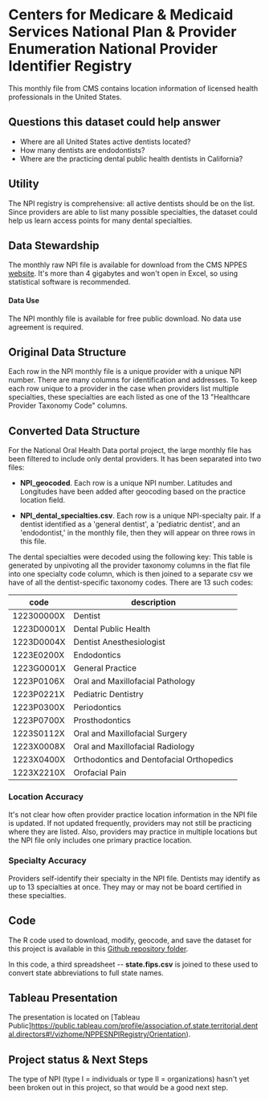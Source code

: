 # Centers for Medicare & Medicaid Services National Plan & Provider Enumeration National Provider Identifier Registry

This monthly file from CMS contains location information of licensed health professionals in the United States.


## Questions this dataset could help answer

* Where are all United States active dentists located?
* How many dentists are endodontists?
* Where are the practicing dental public health dentists in California?

## Utility

The NPI registry is comprehensive: all active dentists should be on the list. Since providers are able to list many possible specialties, the dataset could help us learn access points for many dental specialties.

## Data Stewardship  

The monthly raw NPI file is available for download from the CMS NPPES [website](https://download.cms.gov/nppes/NPI_Files.html). It's more than 4  gigabytes and won't open in Excel, so using statistical software is recommended.

#### Data Use

The NPI monthly file is available for free public download. No data use agreement is required. 

## Original Data Structure

Each row in the NPI monthly file is a unique provider with a unique NPI number. There are many columns for identification and addresses. To keep each row unique to a provider in the case when providers list multiple specialties, these specialties are each listed as one of the 13 "Healthcare Provider Taxonomy Code" columns. 

## Converted Data Structure

For the National Oral Health Data portal project, the large monthly file has been filtered to include only dental providers. It has been separated into two files:

* **NPI_geocoded**. Each row is a unique  NPI number. Latitudes and Longitudes have been added after geocoding based on the practice location field.

* **NPI_dental_specialties.csv**. Each row is a unique NPI-specialty pair. If a dentist identified as a 'general dentist', a 'pediatric dentist', and an 'endodontist,' in the monthly file, then they will appear on three rows in this file. 

The dental specialties were decoded using the following key:
This table is generated by unpivoting all the provider taxonomy columns in the flat file into one specialty code column, which is then joined to a separate csv we have of all the dentist-specific taxonomy codes. There are 13 such codes:

|code | description |
| ------- | ------------|
| 122300000X	| Dentist |
| 1223D0001X	| Dental Public Health |
| 1223D0004X	| Dentist Anesthesiologist|
| 1223E0200X	| Endodontics |
| 1223G0001X	| General Practice |
| 1223P0106X	| Oral and Maxillofacial Pathology |
| 1223P0221X	| Pediatric Dentistry |
| 1223P0300X	| Periodontics |
| 1223P0700X	| Prosthodontics |
| 1223S0112X	| Oral and Maxillofacial Surgery |
| 1223X0008X	| Oral and Maxillofacial Radiology |
| 1223X0400X	| Orthodontics and Dentofacial Orthopedics |
| 1223X2210X	| Orofacial Pain |



### Location Accuracy

It's not clear how often provider practice location information in the NPI file is updated. If not updated frequently, providers may not still be practicing where they are listed. Also, providers may practice in multiple locations but the NPI file only includes one primary practice location.

### Specialty Accuracy

Providers self-identify their specialty in the NPI file. Dentists may identify as up to 13 specialties at once. They may or may not be board certified in these specialties.

## Code

The R code used to download, modify, geocode, and save the dataset for this project is available in this [Github repository folder](https://github.com/PositiveSumData/NationalOralHealthDataPortal/blob/master/Data/NPPES_NPI_registry/NPI_r_code.R). 

In this code, a third spreadsheet -- **state.fips.csv** is joined to these used to convert state abbreviations to full state names.

## Tableau Presentation

The presentation is located on [Tableau Public]https://public.tableau.com/profile/association.of.state.territorial.dental.directors#!/vizhome/NPPESNPIRegistry/Orientation).

## Project status & Next Steps

The type of NPI (type I = individuals or type II = organizations) hasn't yet been broken out in this project, so that would be a good next step.

